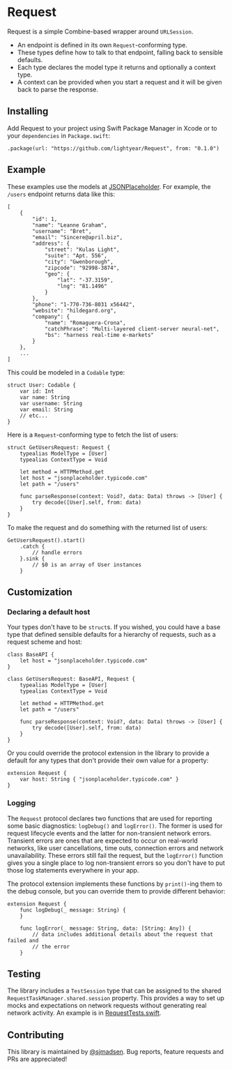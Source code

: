 # Request

Request is a simple Combine-based wrapper around `URLSession`.

* An endpoint is defined in its own `Request`-conforming type.
* These types define how to talk to that endpoint, falling back to sensible defaults.
* Each type declares the model type it returns and optionally a context type.
* A context can be provided when you start a request and it will be given back to parse the response.

## Installing

Add Request to your project using Swift Package Manager in Xcode or to your `dependencies` in `Package.swift`:

```
.package(url: "https://github.com/lightyear/Request", from: "0.1.0")
```

## Example

These examples use the models at [JSONPlaceholder](https://jsonplaceholder.typicode.com). For example, the `/users` endpoint returns data like this:

```
[
    {
        "id": 1,
        "name": "Leanne Graham",
        "username": "Bret",
        "email": "Sincere@april.biz",
        "address": {
            "street": "Kulas Light",
            "suite": "Apt. 556",
            "city": "Gwenborough",
            "zipcode": "92998-3874",
            "geo": {
                "lat": "-37.3159",
                "lng": "81.1496"
            }
        },
        "phone": "1-770-736-8031 x56442",
        "website": "hildegard.org",
        "company": {
            "name": "Romaguera-Crona",
            "catchPhrase": "Multi-layered client-server neural-net",
            "bs": "harness real-time e-markets"
        }
    },
    ...
]
```

This could be modeled in a `Codable` type:

```
struct User: Codable {
    var id: Int
    var name: String
    var username: String
    var email: String
    // etc...
}
```

Here is a `Request`-conforming type to fetch the list of users:

```
struct GetUsersRequest: Request {
    typealias ModelType = [User]
    typealias ContextType = Void

    let method = HTTPMethod.get
    let host = "jsonplaceholder.typicode.com"
    let path = "/users"

    func parseResponse(context: Void?, data: Data) throws -> [User] {
        try decode([User].self, from: data)
    }
}
```

To make the request and do something with the returned list of users:

```
GetUsersRequest().start()
    .catch {
        // handle errors
    }.sink {
        // $0 is an array of User instances
    }
```


## Customization

### Declaring a default host

Your types don't have to be `struct`s. If you wished, you could have a base type that defined sensible defaults for a hierarchy of requests, such as a request scheme and host:

```
class BaseAPI {
    let host = "jsonplaceholder.typicode.com"
}

class GetUsersRequest: BaseAPI, Request {
    typealias ModelType = [User]
    typealias ContextType = Void

    let method = HTTPMethod.get
    let path = "/users"

    func parseResponse(context: Void?, data: Data) throws -> [User] {
        try decode([User].self, from: data)
    }
}
```

Or you could override the protocol extension in the library to provide a default for any types that don't provide their own value for a property:

```
extension Request {
    var host: String { "jsonplaceholder.typicode.com" }
}
```

### Logging

The `Request` protocol declares two functions that are used for reporting some basic diagnostics: `logDebug()` and `logError()`. The former is used for request lifecycle events and the latter for non-transient network errors. Transient errors are ones that are expected to occur on real-world networks, like user cancellations, time outs, connection errors and network unavailability. These errors still fail the request, but the `logError()` function gives you a single place to log non-transient errors so you don't have to put those log statements everywhere in your app.

The protocol extension implements these functions by `print()`-ing them to the debug console, but you can override them to provide different behavior:

```
extension Request {
    func logDebug(_ message: String) {
    }
    
    func logError(_ message: String, data: [String: Any]) {
        // data includes additional details about the request that failed and
        // the error
    }
```

## Testing

The library includes a `TestSession` type that can be assigned to the shared `RequestTaskManager.shared.session` property. This provides a way to set up mocks and expectations on network requests without generating real network activity. An example is in [RequestTests.swift](Tests/RequestTests/RequestTests.swift).

## Contributing

This library is maintained by [@sjmadsen](https://github.com/sjmadsen). Bug reports, feature requests and PRs are appreciated!
